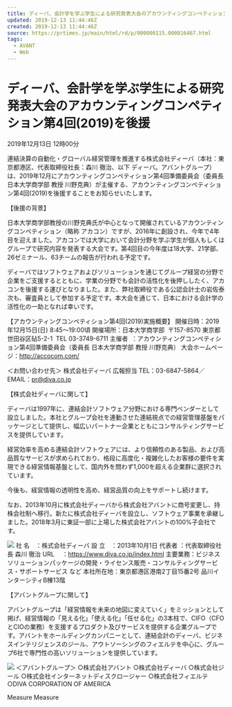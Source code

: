 ```yaml
---
title: ディーバ、会計学を学ぶ学生による研究発表大会のアカウンティングコンペティション第4回(2019)を後援｜アバントのプレスリリース
updated: 2019-12-13 11:44:46Z
created: 2019-12-13 11:44:46Z
source: https://prtimes.jp/main/html/rd/p/000000115.000016467.html
tags:
  - AVANT
  - Web
---
```


#  ディーバ、会計学を学ぶ学生による研究発表大会のアカウンティングコンペティション第4回(2019)を後援

 2019年12月13日 12時00分

連結決算の自動化・グローバル経営管理を推進する株式会社ディーバ（本社：東京都港区、代表取締役社長：森川 徹治、以下 ディーバ。アバントグループ）は、2019年12月にアカウンティングコンペティション第4回準備委員会（委員長 日本大学商学部 教授 川野克典）が主催する、アカウンティングコンペティション第4回(2019)を後援することをお知らせいたします。

【後援の背景】

日本大学商学部教授の川野克典氏が中心となって開催されているアカウンティングコンペティション（略称 アカコン）ですが、2016年に創設され、今年で4年目を迎えました。アカコンでは大学において会計分野を学ぶ学生が個人もしくはグループで研究内容を発表する大会です。第4回目の今年度は18大学、21学部、26ゼミナール、63チームの報告が行われる予定です。

ディーバではソフトウェアおよびソリューションを通じてグループ経営の分野で企業をご支援するとともに、学業の分野でも会計の活性化を後押ししたく、アカコンを後援する運びとなりました。また、弊社取締役である公認会計士の岩佐泰次も、審査員として参加する予定です。本大会を通じて、日本における会計学の活性化の一助となれば幸いです。

【アカウンティングコンペティション第4回(2019)実施概要】
開催日時：2019年12月15日(日) 8:45～19:00頃
開催場所：日本大学商学部  〒157-8570 東京都世田谷区砧5-2-1  TEL 03-3749-6711
主催者  ：アカウンティングコンペティション第4回準備委員会（委員長 日本大学商学部 教授 川野克典）
大会ホームページ：http://accocom.com/

＜お問い合わせ先＞
株式会社ディーバ 広報担当
TEL：03-6847-5864／EMAIL：pr@diva.co.jp

【株式会社ディーバに関して】

ディーバは1997年に、連結会計ソフトウェア分野における専門ベンダーとして設立しました。本社とグループ会社を連動させた連結視点での経営管理基盤をパッケージとして提供し、幅広いパートナー企業とともにコンサルティングサービスを提供しています。

経営効率を高める連結会計ソフトウェアには、より信頼性のある製品、および高品質なサービスが求められており、格段に高度化・複雑化したお客様の要件を実現できる経営情報基盤として、国内外を問わず1,000を超える企業群に選択されています。

今後も、経営情報の透明性を高め、経営品質の向上をサポートし続けます。

なお、2013年10月に株式会社ディーバから株式会社アバントに商号変更し、持株会社制へ移行。新たに株式会社ディーバを設立し、ソフトウェア事業を承継しました。2018年3月に東証一部に上場した株式会社アバントの100%子会社です。

![](../_resources/da83155c84597b2fede04921f7d315be.png)
社 名　：株式会社ディーバ
設 立　：2013年10月1日
代表者 ：代表取締役社長 森川 徹治
URL　 ：https://www.diva.co.jp/index.html
主要業務：ビジネスソリューションパッケージの開発・ライセンス販売・コンサルティングサービス・サポートサービス など
本社所在地：東京都港区港南2丁目15番2号 品川インターシティB棟13階

【アバントグループに関して】

アバントグループは「経営情報を未来の地図に変えていく」をミッションとして掲げ、経営情報の「見える化」「使える化」「任せる化」の3本柱で、CIFO（CFOとCIOの業務）を支援するプロダクト及びサービスを提供する企業グループです。アバントをホールディングカンパニーとして、連結会計のディーバ、ビジネスインテリジェンスのジール、アウトソーシングのフィエルテを中心に、グループ6社で専門性の高いソリューションを提供しています。

![](../_resources/d7e5b50557437300c30c0cdc88379fd8.png)
＜アバントグループ＞
○株式会社アバント
○株式会社ディーバ
○株式会社ジール
○株式会社インターネットディスクロージャー
○株式会社フィエルテ
○DIVA CORPORATION OF AMERICA

Measure
Measure